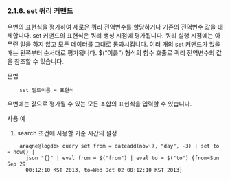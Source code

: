 ### 2.1.6. set 쿼리 커맨드

우변의 표현식을 평가하여 새로운 쿼리 전역변수를 할당하거나 기존의 전역변수 값을 대체합니다. set 커맨드의 표현식은 쿼리 생성 시점에 평가됩니다. 쿼리 실행 시점에는 아무런 일을 하지 않고 모든 데이터를 그대로 통과시킵니다. 여러 개의 set 커맨드가 있을 때는 왼쪽부터 순서대로 평가됩니다. $(“이름”) 형식의 함수 호출로 쿼리 전역변수의 값을 참조할 수 있습니다.

문법

~~~~
	set 필드이름 = 표현식
~~~~

우변에는 값으로 평가될 수 있는 모든 조합의 표현식을 입력할 수 있습니다.

사용 예

1) search 조건에 사용할 기준 시간의 설정

~~~
    araqne@logdb> query set from = dateadd(now(), "day", -3) | set to = now() | 
      json "{}" | eval from = $("from") | eval to = $("to") {from=Sun Sep 29 
      00:12:10 KST 2013, to=Wed Oct 02 00:12:10 KST 2013}
~~~

